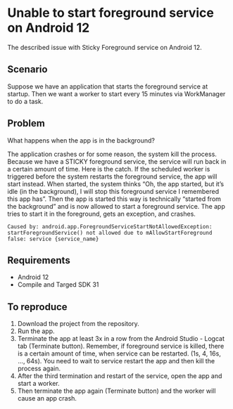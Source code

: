 # Unable to start foreground service on Android 12

The described issue with Sticky Foreground service on Android 12.

## Scenario
Suppose we have an application that starts the foreground service at startup. Then we want a worker to start every 15 minutes via WorkManager to do a task. 

## Problem
What happens when the app is in the background? 

The application crashes or for some reason, the system kill the process. Because we have a STICKY foreground service, the service will run back in a certain amount of time. 
Here is the catch. If the scheduled worker is triggered before the system restarts the foreground service, the app will start instead. When started, the system thinks “Oh, the app started, but it’s idle (in the background), I will stop this foreground service I remembered this app has”. Then the app is started this way is technically “started from the background” and is now allowed to start a foreground service. The app tries to start it in the foreground, gets an exception, and crashes.

```
Caused by: android.app.ForegroundServiceStartNotAllowedException: startForegroundService() not allowed due to mAllowStartForeground false: service {service_name}
```

## Requirements
- Android 12
- Compile and Targed SDK 31


## To reproduce

1. Download the project from the repository.
2. Run the app.
3. Terminate the app at least 3x in a row from the Android Studio - Logcat tab (Terminate button). Remember, if foreground service is killed, there is a certain amount of time, when service can be restarted. (1s, 4, 16s, ..., 64s). You need to wait to service restart the app and then kill the process again.
4. After the third termination and restart of the service, open the app and start a worker.
5. Then terminate the app again (Terminate button) and the worker will cause an app crash.
